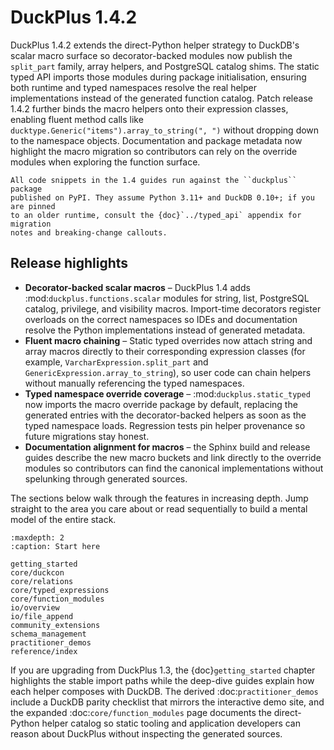 # DuckPlus 1.4.2

DuckPlus 1.4.2 extends the direct-Python helper strategy to DuckDB's scalar
macro surface so decorator-backed modules now publish the `split_part` family,
array helpers, and PostgreSQL catalog shims. The static typed API imports those
modules during package initialisation, ensuring both runtime and typed
namespaces resolve the real helper implementations instead of the generated
function catalog. Patch release 1.4.2 further binds the macro helpers onto their
expression classes, enabling fluent method calls like
``ducktype.Generic("items").array_to_string(", ")`` without dropping down to the
namespace objects. Documentation and package metadata now highlight the macro
migration so contributors can rely on the override modules when exploring the
function surface.

```{tip}
All code snippets in the 1.4 guides run against the ``duckplus`` package
published on PyPI. They assume Python 3.11+ and DuckDB 0.10+; if you are pinned
to an older runtime, consult the {doc}`../typed_api` appendix for migration
notes and breaking-change callouts.
```

## Release highlights

- **Decorator-backed scalar macros** – DuckPlus 1.4 adds
  :mod:`duckplus.functions.scalar` modules for string, list, PostgreSQL catalog,
  privilege, and visibility macros. Import-time decorators register overloads
  on the correct namespaces so IDEs and documentation resolve the Python
  implementations instead of generated metadata.
- **Fluent macro chaining** – Static typed overrides now attach string and
  array macros directly to their corresponding expression classes (for example,
  ``VarcharExpression.split_part`` and ``GenericExpression.array_to_string``),
  so user code can chain helpers without manually referencing the typed
  namespaces.
- **Typed namespace override coverage** – :mod:`duckplus.static_typed` now
  imports the macro override package by default, replacing the generated
  entries with the decorator-backed helpers as soon as the typed namespace
  loads. Regression tests pin helper provenance so future migrations stay
  honest.
- **Documentation alignment for macros** – the Sphinx build and release guides
  describe the new macro buckets and link directly to the override modules so
  contributors can find the canonical implementations without spelunking through
  generated sources.

The sections below walk through the features in increasing depth. Jump straight
to the area you care about or read sequentially to build a mental model of the
entire stack.

```{toctree}
:maxdepth: 2
:caption: Start here

getting_started
core/duckcon
core/relations
core/typed_expressions
core/function_modules
io/overview
io/file_append
community_extensions
schema_management
practitioner_demos
reference/index
```

If you are upgrading from DuckPlus 1.3, the {doc}`getting_started` chapter
highlights the stable import paths while the deep-dive guides explain how each
helper composes with DuckDB. The derived :doc:`practitioner_demos` include a
DuckDB parity checklist that mirrors the interactive demo site, and the
expanded :doc:`core/function_modules` page documents the direct-Python helper
catalog so static tooling and application developers can reason about DuckPlus
without inspecting the generated sources.
